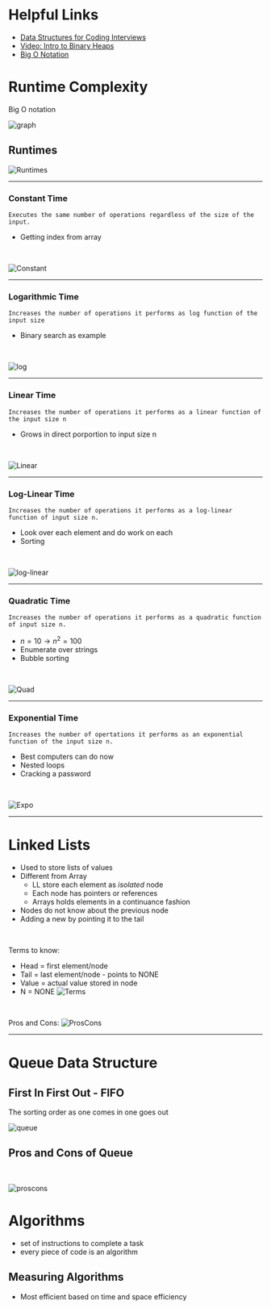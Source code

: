 # Helpful Links
- [Data Structures for Coding Interviews](https://www.interviewcake.com/article/python/data-structures-coding-interview?course=dsa)
- [Video: Intro to Binary Heaps](https://www.youtube.com/watch?v=WCm3TqScBM8)
- [Big O Notation](https://www.bigocheatsheet.com/)


# Runtime Complexity

Big O notation
<br>

![graph](Images/Runtime_Complexity0.png)

## Runtimes
![Runtimes](Images/RuntimeComplexity01.png)

------------------------------------

### Constant Time

`Executes the same number of operations regardless of the size of the input.`
- Getting index from array
<br>

![Constant](Images/RuntimeComplexity02.png)

------------------------------------

### Logarithmic Time
`Increases the number of operations it performs as log function of the input size`
- Binary search as example
<br>

![log](Images/RuntimeComplexity03.png)

------------------------------------

### Linear Time
`Increases the number of operations it performs as a linear function of the input size n`
- Grows in direct porportion to input size n
<br>

![Linear](Images/RuntimeComplexity04.png)

------------------------------------

### Log-Linear Time
`Increases the number of operations it performs as a log-linear function of input size n.`
- Look over each element and do work on each
- Sorting
<br>

![log-linear](Images/RuntimeComplexity05.png)

------------------------------------

### Quadratic Time
`Increases the number of operations it performs as a quadratic function of input size n.`
- $n = 10 \rightarrow n^2 = 100$
- Enumerate over strings
- Bubble sorting
<br>

![Quad](Images/RuntimeComplexity06.png)

------------------------------------

### Exponential Time
`Increases the number of opertations it performs as an exponential function of the input size n.`
- Best computers can do now
- Nested loops
- Cracking a password
<br>

![Expo](Images/RuntimeComplexity07.png)

------------------------------------


# Linked Lists
- Used to store lists of values
- Different from Array
  - LL store each element as *isolated* node
  - Each node has pointers or references
  - Arrays holds elements in a continuance fashion
- Nodes do not know about the previous node
- Adding a new by pointing it to the tail
<br>

Terms to know:
- Head = first element/node
- Tail = last element/node - points to NONE
- Value = actual value stored in node
- N = NONE
![Terms](Images/RuntimeComplexity08.png)
<br>

Pros and Cons:
![ProsCons](Images/RuntimeComplexity09.png)

-----------------------------------------------

# Queue Data Structure

## First In First Out - FIFO
The sorting order as one comes in one goes out
<br>

![queue](Images/queue0.png)

## Pros and Cons of Queue
<br>

![proscons](Images/q01.png)

# Algorithms
- set of instructions to complete a task
- every piece of code is an algorithm

## Measuring Algorithms
- Most efficient based on time and space efficiency